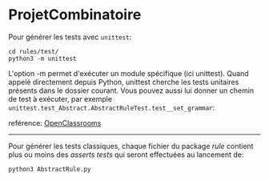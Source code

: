 # ProjetCombinatoire



Pour générer les tests avec `unittest`:

    cd rules/test/
    python3 -m unittest

L'option -m permet d'exécuter un module spécifique (ici unittest).
Quand appelé directement depuis Python, unittest cherche les tests unitaires présents dans le dossier courant.
Vous pouvez aussi lui donner un chemin de test à exécuter,
par exemple `unittest.test_Abstract.AbstractRuleTest.test__set_grammar`:

reférence: [OpenClassrooms](https://openclassrooms.com/courses/apprenez-a-programmer-en-python/les-tests-unitaires-avec-unittest#/id/r-2235381)

--------------------------------------------------------

Pour générer les tests classiques, chaque fichier du package *rule* contient plus ou moins
des _asserts tests_ qui seront effectuées au lancement de:

    python3 AbstractRule.py





